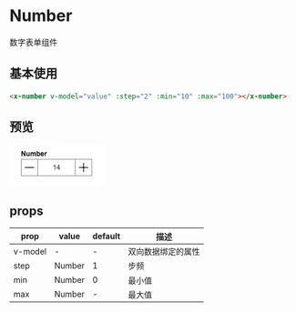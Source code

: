# Number

数字表单组件

## 基本使用

``` html
<x-number v-model="value" :step="2" :min="10" :max="100"></x-number>
```

## 预览
![](../img/number.png)

## props

prop | value | default| 描述
---  |  ---  |   ---  | ---
v-model | - | - | 双向数据绑定的属性
step | Number | 1 | 步频
min | Number | 0 | 最小值
max | Number | - | 最大值



